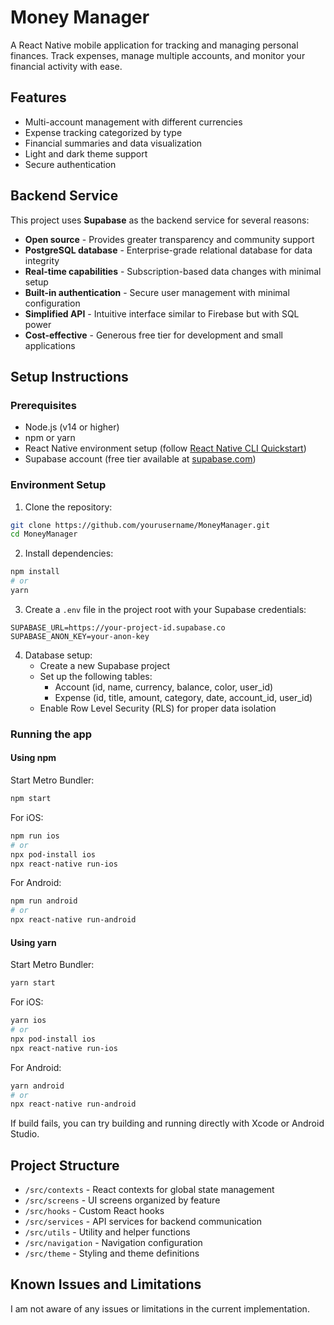 # Money Manager

A React Native mobile application for tracking and managing personal finances. Track expenses, manage multiple accounts, and monitor your financial activity with ease.

## Features

- Multi-account management with different currencies
- Expense tracking categorized by type
- Financial summaries and data visualization
- Light and dark theme support
- Secure authentication

## Backend Service

This project uses **Supabase** as the backend service for several reasons:

- **Open source** - Provides greater transparency and community support
- **PostgreSQL database** - Enterprise-grade relational database for data integrity
- **Real-time capabilities** - Subscription-based data changes with minimal setup
- **Built-in authentication** - Secure user management with minimal configuration
- **Simplified API** - Intuitive interface similar to Firebase but with SQL power
- **Cost-effective** - Generous free tier for development and small applications

## Setup Instructions

### Prerequisites
- Node.js (v14 or higher)
- npm or yarn
- React Native environment setup (follow [React Native CLI Quickstart](https://reactnative.dev/docs/environment-setup))
- Supabase account (free tier available at [supabase.com](https://supabase.com))

### Environment Setup

1. Clone the repository:
```bash
git clone https://github.com/yourusername/MoneyManager.git
cd MoneyManager
```

2. Install dependencies:
```bash
npm install
# or
yarn
```

3. Create a `.env` file in the project root with your Supabase credentials:
```
SUPABASE_URL=https://your-project-id.supabase.co
SUPABASE_ANON_KEY=your-anon-key
```

4. Database setup:
   - Create a new Supabase project
   - Set up the following tables:
     - Account (id, name, currency, balance, color, user_id)
     - Expense (id, title, amount, category, date, account_id, user_id)
   - Enable Row Level Security (RLS) for proper data isolation

### Running the app

#### Using npm

Start Metro Bundler:
```bash
npm start
```

For iOS:
```bash
npm run ios
# or
npx pod-install ios
npx react-native run-ios
```

For Android:
```bash
npm run android
# or
npx react-native run-android
```

#### Using yarn

Start Metro Bundler:
```bash
yarn start
```

For iOS:
```bash
yarn ios
# or
npx pod-install ios
npx react-native run-ios
```

For Android:
```bash
yarn android
# or
npx react-native run-android
```

If build fails, you can try building and running directly with Xcode or Android Studio.

## Project Structure

- `/src/contexts` - React contexts for global state management
- `/src/screens` - UI screens organized by feature
- `/src/hooks` - Custom React hooks
- `/src/services` - API services for backend communication
- `/src/utils` - Utility and helper functions
- `/src/navigation` - Navigation configuration
- `/src/theme` - Styling and theme definitions

## Known Issues and Limitations

I am not aware of any issues or limitations in the current implementation.
